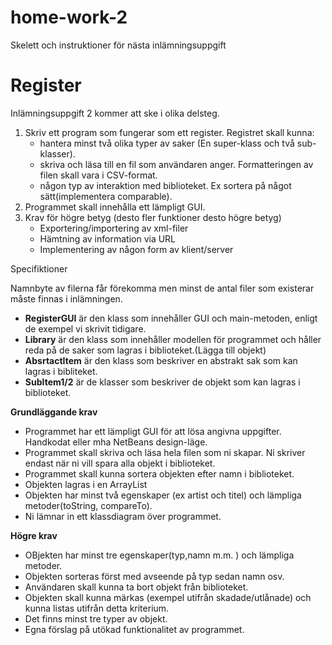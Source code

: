 home-work-2
===========

Skelett och instruktioner för nästa inlämningsuppgift

Register
===

Inlämningsuppgift 2 kommer att ske i olika delsteg.

1. Skriv ett program som fungerar som ett register. Registret skall kunna:
    - hantera minst två olika typer av saker (En super-klass och två sub-klasser). 
    - skriva och läsa till en fil som användaren anger. Formatteringen av filen skall vara i CSV-format.
    - någon typ av interaktion med biblioteket. Ex sortera på något sätt(implementera comparable).
2. Programmet skall innehålla ett lämpligt GUI.
3. Krav för högre betyg (desto fler funktioner desto högre betyg)
    - Exportering/importering av xml-filer
    - Hämtning av information via URL
    - Implementering av någon form av klient/server

Specifiktioner

Namnbyte av filerna får förekomma men minst de antal filer som existerar måste finnas i inlämningen.

- **RegisterGUI** är den klass som innehåller GUI och main-metoden, enligt de exempel vi skrivit tidigare.
- **Library** är den klass som innehåller modellen för programmet och håller reda på de saker som lagras i biblioteket.(Lägga till objekt)
- **AbsrtactItem** är den klass som beskriver en abstrakt sak som kan lagras i bibliteket. 
- **SubItem1/2** är de klasser som beskriver de objekt som kan lagras i biblioteket.

**Grundläggande krav**

- Programmet har ett lämpligt GUI för att lösa angivna uppgifter. Handkodat eller mha NetBeans design-läge. 
- Programmet skall skriva och läsa hela filen som ni skapar. Ni skriver endast när ni vill spara alla objekt i biblioteket.
- Programmet skall kunna sortera objekten efter namn i biblioteket.
- Objekten lagras i en ArrayList
- Objekten har minst två egenskaper (ex artist och titel) och lämpliga metoder(toString, compareTo).
- Ni lämnar in ett klassdiagram över programmet. 

**Högre krav**

- OBjekten har minst tre egenskaper(typ,namn m.m. ) och lämpliga metoder.
- Objekten sorteras först med avseende på typ sedan namn osv.
- Användaren skall kunna ta bort objekt från biblioteket.
- Objekten skall kunna märkas (exempel utifrån skadade/utlånade) och kunna listas utifrån detta kriterium.
- Det finns minst tre typer av objekt.
- Egna förslag på utökad funktionalitet av programmet.
